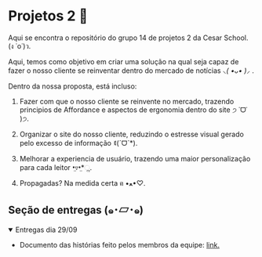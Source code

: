 # Projetos 2 📲

Aqui se encontra o repositório do grupo 14 de projetos 2 da Cesar School. (ง ˙o˙)ว.

Aqui, temos como objetivo em criar uma solução na qual seja capaz de fazer o nosso cliente se reinventar dentro do mercado de notícias *⸜( •ᴗ• )⸝* .

Dentro da nossa proposta, está incluso:

1. Fazer com que o nosso cliente se reinvente no mercado, trazendo principios de Affordance e aspectos de ergonomia dentro do site  ੭ ˙ᗜ˙ )੭.

2. Organizar o site do nosso cliente, reduzindo o estresse visual gerado pelo excesso de informação ꉂ(ˊᗜˋ*).

3. Melhorar a experiencia de usuário, trazendo uma maior personalização para cada leitor •̤▿•̤*ૢ.

4. Propagadas? Na medida certa ฅ •ﻌ•♡.

## Seção de entregas (๑･▱･๑)

<details open>
<summary>Entregas dia 29/09</summary>

* Documento das histórias feito pelos membros da equipe: [link.](https://docs.google.com/document/d/1YSObO2cGWXn1hIsaSRV1mavYePjAQah_qWWvB5esNJo/edit?usp=sharing)

</details>
